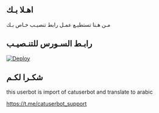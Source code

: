 ## اهـلا بـك
مـن هـنا تستطيـع عمـل رابط تنصيـب خـاص بـك

## رابـط السـورس للتنـصيـب

[![Deploy](https://www.herokucdn.com/deploy/button.svg)](https://heroku.com/deploy?template=https://github.com/sufi25/jmthon)

## شكـرا لكـم 


this userbot is import of catuserbot and translate to arabic

https://t.me/catuserbot_support
